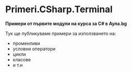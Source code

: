 ﻿# Primeri.CSharp.Terminal
**Примери от първите модули на курса за C# в Аула.bg**

Тук ще публикуваме примери за използването на:
* променливи
* условни оператори
* цикли
* класове
* и т.н